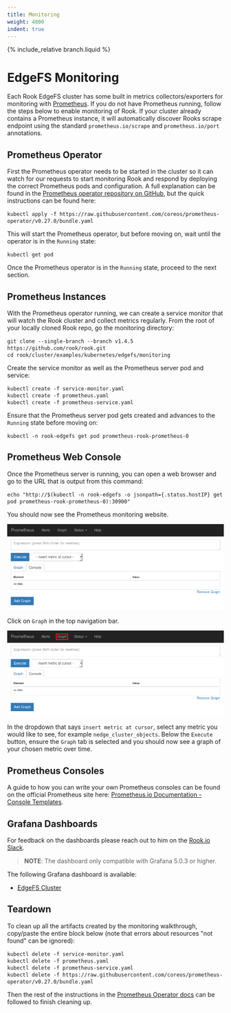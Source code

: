 ```yaml
---
title: Monitoring
weight: 4800
indent: true
---
```


{% include_relative branch.liquid %}

# EdgeFS Monitoring

Each Rook EdgeFS cluster has some built in metrics collectors/exporters for monitoring with [Prometheus](https://prometheus.io/).
If you do not have Prometheus running, follow the steps below to enable monitoring of Rook. If your cluster already
contains a Prometheus instance, it will automatically discover Rooks scrape endpoint using the standard
`prometheus.io/scrape` and `prometheus.io/port` annotations.

## Prometheus Operator

First the Prometheus operator needs to be started in the cluster so it can watch for our requests to start monitoring Rook and respond by deploying the correct Prometheus pods and configuration.
A full explanation can be found in the [Prometheus operator repository on GitHub](https://github.com/coreos/prometheus-operator), but the quick instructions can be found here:

```console
kubectl apply -f https://raw.githubusercontent.com/coreos/prometheus-operator/v0.27.0/bundle.yaml
```

This will start the Prometheus operator, but before moving on, wait until the operator is in the `Running` state:

```console
kubectl get pod
```

Once the Prometheus operator is in the `Running` state, proceed to the next section.

## Prometheus Instances

With the Prometheus operator running, we can create a service monitor that will watch the Rook cluster and collect metrics regularly.
From the root of your locally cloned Rook repo, go the monitoring directory:

```console
git clone --single-branch --branch v1.4.5 https://github.com/rook/rook.git
cd rook/cluster/examples/kubernetes/edgefs/monitoring
```

Create the service monitor as well as the Prometheus server pod and service:

```console
kubectl create -f service-monitor.yaml
kubectl create -f prometheus.yaml
kubectl create -f prometheus-service.yaml
```

Ensure that the Prometheus server pod gets created and advances to the `Running` state before moving on:

```console
kubectl -n rook-edgefs get pod prometheus-rook-prometheus-0
```

## Prometheus Web Console

Once the Prometheus server is running, you can open a web browser and go to the URL that is output from this command:

```console
echo "http://$(kubectl -n rook-edgefs -o jsonpath={.status.hostIP} get pod prometheus-rook-prometheus-0):30900"
```

You should now see the Prometheus monitoring website.

![Prometheus Monitoring Website](media/prometheus-monitor.png)

Click on `Graph` in the top navigation bar.

![Prometheus Add graph](media/prometheus-graph.png)

In the dropdown that says `insert metric at cursor`, select any metric you would like to see, for example `nedge_cluster_objects`.
Below the `Execute` button, ensure the `Graph` tab is selected and you should now see a graph of your chosen metric over time.

## Prometheus Consoles

A guide to how you can write your own Prometheus consoles can be found on the official Prometheus site here: [Prometheus.io Documentation - Console Templates](https://prometheus.io/docs/visualization/consoles/).

## Grafana Dashboards

For feedback on the dashboards please reach out to him on the [Rook.io Slack](https://slack.rook.io).

> **NOTE**: The dashboard only compatible with Grafana 5.0.3 or higher.

The following Grafana dashboard is available:

* [EdgeFS Cluster](https://grafana.com/dashboards/9683)

## Teardown

To clean up all the artifacts created by the monitoring walkthrough, copy/paste the entire block below (note that errors about resources "not found" can be ignored):

```console
kubectl delete -f service-monitor.yaml
kubectl delete -f prometheus.yaml
kubectl delete -f prometheus-service.yaml
kubectl delete -f https://raw.githubusercontent.com/coreos/prometheus-operator/v0.27.0/bundle.yaml
```

Then the rest of the instructions in the [Prometheus Operator docs](https://github.com/coreos/prometheus-operator#removal) can be followed to finish cleaning up.
